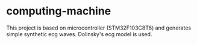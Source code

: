 # computing-machine
This project is based on microcontroller (STM32F103C8T6) and generates simple synthetic ecg waves. Dolinsky's ecg model is used.
